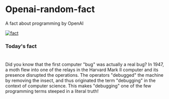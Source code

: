 
# Openai-random-fact
 A fact about programming by OpenAI

[![fact](https://github.com/MarioVidoni/openai-daily-fact/actions/workflows/main.yml/badge.svg)](https://github.com/MarioVidoni/openai-daily-fact/actions/workflows/main.yml)

### Today's fact
# 
Did you know that the first computer "bug" was actually a real bug? In 1947, a moth flew into one of the relays in the Harvard Mark II computer and its presence disrupted the operations. The operators "debugged" the machine by removing the insect, and thus originated the term "debugging" in the context of computer science. This makes "debugging" one of the few programming terms steeped in a literal truth!